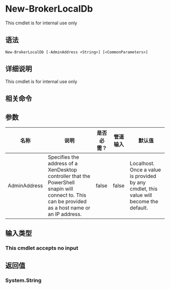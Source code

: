 # New-BrokerLocalDb

This cmdlet is for internal use only

## 语法

    New-BrokerLocalDb [-AdminAddress <String>] [<CommonParameters>]
    

## 详细说明

This cmdlet is for internal use only

## 相关命令

## 参数

| 名称           | 说明                                                                                                                                                 | 是否必需？ | 管道输入  | 默认值                                                                                    |
| ------------ | -------------------------------------------------------------------------------------------------------------------------------------------------- | ----- | ----- | -------------------------------------------------------------------------------------- |
| AdminAddress | Specifies the address of a XenDesktop controller that the PowerShell snapin will connect to. This can be provided as a host name or an IP address. | false | false | Localhost. Once a value is provided by any cmdlet, this value will become the default. |

## 输入类型

### This cmdlet accepts no input

## 返回值

### System.String